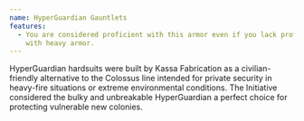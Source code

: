 ```yaml
---
name: HyperGuardian Gauntlets
features:
  - You are considered proficient with this armor even if you lack proficiency
    with heavy armor.
---
```

HyperGuardian hardsuits were built by Kassa Fabrication as a civilian-friendly alternative to the Colossus line intended for private security in heavy-fire situations or extreme environmental conditions. The Initiative considered the bulky and unbreakable HyperGuardian a perfect choice for protecting vulnerable new colonies.